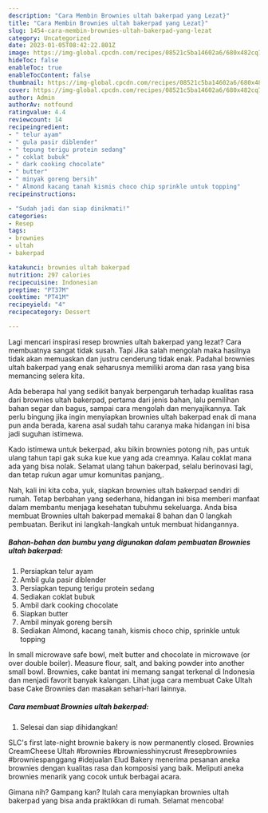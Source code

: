 ```yaml
---
description: "Cara Membin Brownies ultah bakerpad yang Lezat}"
title: "Cara Membin Brownies ultah bakerpad yang Lezat}"
slug: 1454-cara-membin-brownies-ultah-bakerpad-yang-lezat
category: Uncategorized
date: 2023-01-05T08:42:22.801Z
image: https://img-global.cpcdn.com/recipes/08521c5ba14602a6/680x482cq70/brownies-ultah-bakerpad-foto-resep-utama.jpg
hideToc: false
enableToc: true
enableTocContent: false
thumbnail: https://img-global.cpcdn.com/recipes/08521c5ba14602a6/680x482cq70/brownies-ultah-bakerpad-foto-resep-utama.jpg
cover: https://img-global.cpcdn.com/recipes/08521c5ba14602a6/680x482cq70/brownies-ultah-bakerpad-foto-resep-utama.jpg
author: Admin
authorAv: notfound
ratingvalue: 4.4
reviewcount: 14
recipeingredient:
- " telur ayam"
- " gula pasir diblender"
- " tepung terigu protein sedang"
- " coklat bubuk"
- " dark cooking chocolate"
- " butter"
- " minyak goreng bersih"
- " Almond kacang tanah kismis choco chip sprinkle untuk topping"
recipeinstructions:

- "Sudah jadi dan siap dinikmati!"
categories:
- Resep
tags:
- brownies
- ultah
- bakerpad

katakunci: brownies ultah bakerpad 
nutrition: 297 calories
recipecuisine: Indonesian
preptime: "PT37M"
cooktime: "PT41M"
recipeyield: "4"
recipecategory: Dessert

---
```



Lagi mencari inspirasi resep brownies ultah bakerpad yang lezat? Cara membuatnya sangat tidak susah. Tapi Jika salah mengolah maka hasilnya tidak akan memuaskan dan justru cenderung tidak enak. Padahal brownies ultah bakerpad yang enak seharusnya memiliki aroma dan rasa yang bisa memancing selera kita.


Ada beberapa hal yang sedikit banyak berpengaruh terhadap kualitas rasa dari brownies ultah bakerpad, pertama dari jenis bahan, lalu pemilihan bahan segar dan bagus, sampai cara mengolah dan menyajikannya. Tak perlu bingung jika ingin menyiapkan brownies ultah bakerpad enak di mana pun anda berada, karena asal sudah tahu caranya maka hidangan ini bisa jadi suguhan istimewa.

Kado istimewa untuk bekerpad, aku bikin brownies potong nih, pas untuk ulang tahun tapi gak suka kue kue yang ada creamnya. Kalau coklat mana ada yang bisa nolak. Selamat ulang tahun bakerpad, selalu berinovasi lagi, dan tetap rukun agar umur komunitas panjang,.


Nah, kali ini kita coba, yuk, siapkan brownies ultah bakerpad sendiri di rumah. Tetap berbahan yang sederhana, hidangan ini bisa memberi manfaat dalam membantu menjaga kesehatan tubuhmu sekeluarga. Anda bisa membuat Brownies ultah bakerpad memakai 8 bahan dan 0 langkah pembuatan. Berikut ini langkah-langkah untuk membuat hidangannya.

<!--inarticleads1-->

##### Bahan-bahan dan bumbu yang digunakan dalam pembuatan Brownies ultah bakerpad:

1. Persiapkan  telur ayam
1. Ambil  gula pasir diblender
1. Persiapkan  tepung terigu protein sedang
1. Sediakan  coklat bubuk
1. Ambil  dark cooking chocolate
1. Siapkan  butter
1. Ambil  minyak goreng bersih
1. Sediakan  Almond, kacang tanah, kismis choco chip, sprinkle untuk topping


In small microwave safe bowl, melt butter and chocolate in microwave (or over double boiler). Measure flour, salt, and baking powder into another small bowl. Brownies, cake bantat ini memang sangat terkenal di Indonesia dan menjadi favorit banyak kalangan. Lihat juga cara membuat Cake Ultah base Cake Brownies dan masakan sehari-hari lainnya. 

<!--inarticleads2-->

##### Cara membuat Brownies ultah bakerpad:


1. Selesai dan siap dihidangkan!

SLC&#39;s first late-night brownie bakery is now permanently closed. Brownies CreamCheese Ultah #brownies #browniesshinycrust #resepbrownies #browniespanggang #idejualan Elud Bakery menerima pesanan aneka brownies dengan kualitas rasa dan komposisi yang baik. Meliputi aneka brownies menarik yang cocok untuk berbagai acara. 

Gimana nih? Gampang kan? Itulah cara menyiapkan brownies ultah bakerpad yang bisa anda praktikkan di rumah. Selamat mencoba!
